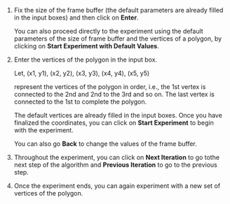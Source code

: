 1. Fix the size of the frame buffer (the default parameters are already filled in the input boxes) and then click on **Enter**.

   You can also proceed directly to the experiment using the default parameters of the size of frame buffer and the vertices of a polygon, by clicking on **Start Experiment with Default Values**.

2. Enter the vertices of the polygon in the input box.
  
	  Let, (x1, y1), (x2, y2), (x3, y3), (x4, y4), (x5, y5)
  
    represent the vertices of the polygon in order, i.e., the 1st vertex is connected to the 2nd and 2nd to the 3rd and so on. The last vertex is connected to the 1st to complete the polygon.
  
    The default vertices are already filled in the input boxes. Once you have finalized the coordinates, you can click on **Start Experiment** to begin with the experiment.
  
    You can also go **Back** to change the values of the frame buffer.

3. Throughout the experiment, you can click on **Next Iteration** to go tothe next step of the algorithm and **Previous Iteration** to go to the previous step.

4. Once the experiment ends, you can again experiment with a new set of vertices of the polygon.


